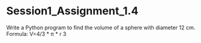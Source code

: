 # Session1_Assignment_1.4
Write a Python program to find the volume of a sphere with diameter 12 cm. Formula: V=4/3 * π * r 3
